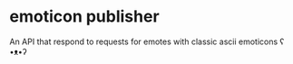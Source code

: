 # emoticon publisher
An API that respond to requests for emotes with classic ascii emoticons ʕ •ᴥ•ʔ
